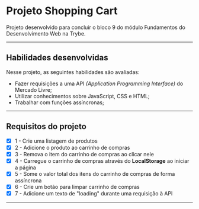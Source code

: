 # Projeto Shopping Cart

Projeto desenvolvido para concluir o bloco 9 do módulo Fundamentos do Desenvolvimento Web na Trybe.

---

## Habilidades desenvolvidas

Nesse projeto, as seguintes habilidades são avaliadas:

* Fazer requisições a uma API *(Application Programming Interface)* do Mercado Livre;
* Utilizar conhecimentos sobre JavaScript, CSS e HTML;
* Trabalhar com funções assíncronas;

---

## Requisitos do projeto

- [x]  1 - Crie uma listagem de produtos
- [x]  2 - Adicione o produto ao carrinho de compras
- [x]  3 - Remova o item do carrinho de compras ao clicar nele
- [x]  4 - Carregue o carrinho de compras através do **LocalStorage** ao iniciar a página
- [x]  5 - Some o valor total dos itens do carrinho de compras de forma assíncrona
- [x]  6 - Crie um botão para limpar carrinho de compras
- [x]  7 - Adicione um texto de "loading" durante uma requisição à API

---
